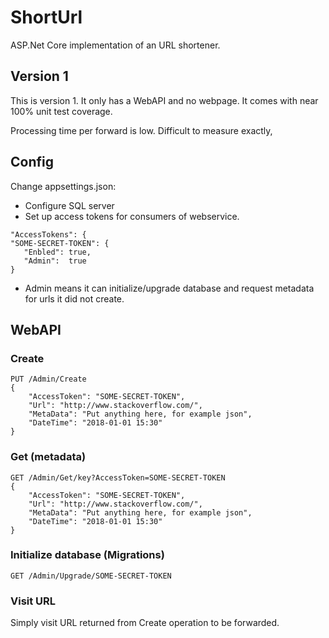 # ShortUrl
ASP.Net Core implementation of an URL shortener.

## Version 1
This is version 1. It only has a WebAPI and no webpage.
It comes with near 100% unit test coverage.

Processing time per forward is low. Difficult to measure exactly, 

## Config


Change appsettings.json:

 - Configure SQL server
 - Set up access tokens for consumers of webservice.
<pre><code>"AccessTokens": {
"SOME-SECRET-TOKEN": {
   "Enbled": true,
   "Admin":  true 
}</code></pre>

 - Admin means it can initialize/upgrade database and request metadata for urls it did not create.

## WebAPI
### Create
<pre><code>PUT /Admin/Create
{
	"AccessToken": "SOME-SECRET-TOKEN",
	"Url": "http://www.stackoverflow.com/",
	"MetaData": "Put anything here, for example json",
	"DateTime": "2018-01-01 15:30"
}</code></pre>

### Get (metadata)
<pre><code>GET /Admin/Get/key?AccessToken=SOME-SECRET-TOKEN
{
	"AccessToken": "SOME-SECRET-TOKEN",
	"Url": "http://www.stackoverflow.com/",
	"MetaData": "Put anything here, for example json",
	"DateTime": "2018-01-01 15:30"
}</code></pre>

### Initialize database (Migrations)
<pre><code>GET /Admin/Upgrade/SOME-SECRET-TOKEN</code></pre>

### Visit URL
Simply visit URL returned from Create operation to be forwarded.
